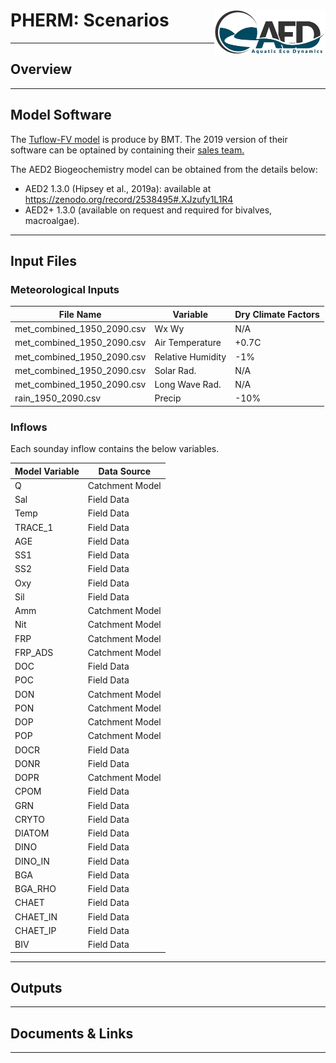 # PHERM: Scenarios <img src="https://github.com/AquaticEcoDynamics/Peel_ARC/blob/master/Images/Logos/aed.png" align="right" width="178" height="70.5">

---

## Overview

---

## Model Software

The <a href="https://www.tuflow.com/Tuflow%20FV.aspx">Tuflow-FV model</a> is produce by BMT. The 2019 version of their software can be optained by containing their <a href="https://www.tuflow.com/Contact.aspx">sales team.</a>

The AED2 Biogeochemistry model can be obtained from the details below:

-	AED2 1.3.0 (Hipsey et al., 2019a): available at https://zenodo.org/record/2538495#.XJzufy1L1R4 
-	AED2+ 1.3.0 (available on request and required for bivalves, macroalgae).

---

## Input Files
### Meteorological Inputs



| File Name|Variable|Dry Climate Factors|
|--------------------------|-------|------|
|met_combined_1950_2090.csv	|Wx Wy				|N/A|
|met_combined_1950_2090.csv	|Air Temperature    |+0.7C|
|met_combined_1950_2090.csv	|Relative Humidity  |-1%|
|met_combined_1950_2090.csv	|Solar Rad.         |N/A|
|met_combined_1950_2090.csv	|Long Wave Rad.     |N/A|
|rain_1950_2090.csv			|Precip             |-10%|

### Inflows

Each sounday inflow contains the below variables. 

|Model Variable|Data Source|
|----------|----------------|
|Q			|Catchment Model		|
|Sal			|Field Data         |
|Temp		|Field Data             |
|TRACE_1		|Field Data         |
|AGE			|Field Data         |
|SS1			|Field Data         |
|SS2			|Field Data         |
|Oxy			|Field Data         |
|Sil			|Field Data         |
|Amm			|Catchment Model    |
|Nit 		|Catchment Model        |
|FRP			|Catchment Model    |
|FRP_ADS		|Catchment Model    |
|DOC			|Field Data         |
|POC			|Field Data         |
|DON			|Catchment Model    |
|PON			|Catchment Model    |
|DOP			|Catchment Model    |
|POP			|Catchment Model    |
|DOCR		|Field Data             |
|DONR		|Field Data             |
|DOPR		|Catchment Model        |
|CPOM		|Field Data             |
|GRN			|Field Data         |
|CRYTO		|Field Data             |
|DIATOM		|Field Data             |
|DINO		|Field Data             |
|DINO_IN		|Field Data         |
|BGA			|Field Data         |
|BGA_RHO		|Field Data         |
|CHAET		|Field Data             |
|CHAET_IN	|Field Data             |
|CHAET_IP	|Field Data             |
|BIV			|Field Data         |



---

## Outputs

---

## Documents & Links

---

